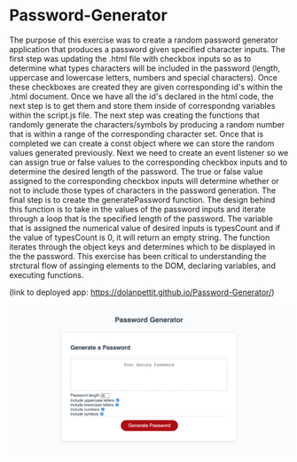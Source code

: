 # Password-Generator

The purpose of this exercise was to create a random password generator application that produces a password given specified character inputs. The first step was updating the .html file with checkbox inputs so as to determine what types characters will be included in the password (length, uppercase and lowercase letters, numbers and special characters). Once these checkboxes are created they are given corresponding id's within the .html document. Once we have all the id's declared in the html code, the next step is to get them and store them inside of correspondng variables within the script.js file. The next step was creating the functions that randomly generate the characters/symbols by producing a random number that is within a range of the corresponding character set. Once that is completed we can create a const object where we can store the random values generated previously. Next we need to create an event listener so we can assign true or false values to the corresponding checkbox inputs and to determine the desired length of the password. The true or false value assigned to the corresponding checkbox inputs will determine whether or not to include those types of characters in the password generation. The final step is to create the generatePassword function. The design behind this function is to take in the values of the password inputs and iterate through a loop that is the specified length of the password. The variable that is assigned the numerical value of desired inputs is typesCount and if the value of typesCount is 0, it will return an empty string. The function iterates through the object keys and determines which to be displayed in the the password. This exercise has been critical to understanding the strctural flow of assinging elements to the DOM, declaring variables, and executing functions.

(link to deployed app: https://dolanpettit.github.io/Password-Generator/)

<img src="./images/pw-generator.png">
